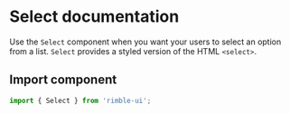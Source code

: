 # Select documentation

Use the `Select` component when you want your users to select an option from a list. `Select` provides a styled version of the HTML `<select>`.

## Import component

```jsx
import { Select } from 'rimble-ui';
```

<!-- STORY -->

<!-- PROPS -->
